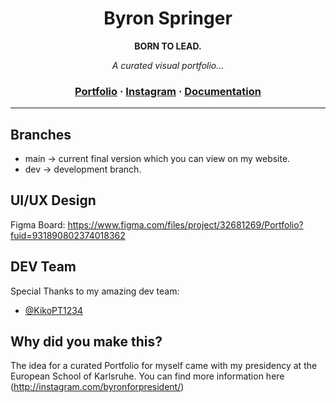 <h1 align="center">
    Byron Springer
</h1>
<p align="center">
  <strong>BORN TO LEAD.</strong>
</p>
<p align="center">
  <em>A curated visual portfolio...</em>
</p>

<h3 align="center">
  <a href="https://byronmediateam.de">Portfolio</a>
  <span> · </span>
  <a href="http://instagram.com/byronspringer_/">Instagram</a>
  <span> · </span>
  <a href="">Documentation</a>
</h3>

---

## Branches

- main -> current final version which you can view on my website.
- dev -> development branch.

## UI/UX Design

Figma Board: https://www.figma.com/files/project/32681269/Portfolio?fuid=931890802374018362

## DEV Team

Special Thanks to my amazing dev team:

- [@KikoPT1234](https://github.com/KikoPT1234)

## Why did you make this?

The idea for a curated Portfolio for myself came with my presidency at the European School of Karlsruhe. You can find more information here (http://instagram.com/byronforpresident/)
